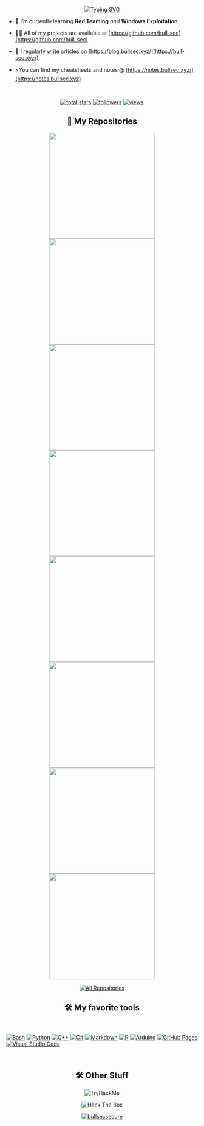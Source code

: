 <!-- code inspired by - https://github.com/0xtraw who was inspipred by https://github.com/marlenezw -->

<!-- Typing SVG by DenverCoder1 - https://github.com/DenverCoder1/readme-typing-svg -->
<p align="center">
  <a href="https://git.io/typing-svg"><img src="https://readme-typing-svg.demolab.com?font=Fira+Code&pause=1000&color=F76B43&center=true&vCenter=true&width=435&lines=Welcome+bullsec-security.;Happy+Hacking!!" alt="Typing SVG" /></a>
</p>


- 🌱 I’m currently learning **Red Teaming** *and* **Windows Exploitation**

- 👨‍💻 All of my projects are available at [https://github.com/bull-sec](https://github.com/bull-sec)

- 📝 I regularly write articles on [https://blog.bullsec.xyz/](https://bull-sec.xyz/)

- ⚡You can find my cheatsheets and notes @ [https://notes.bullsec.xyz/](https://notes.bullsec.xyz)

<br>

<!-- Social badges section -->
<!-- Badges with custom icons - https://github.com/DenverCoder1/custom-icon-badges -->
<!-- View counter - https://github.com/DenverCoder1/Simple-View-Counter -->
<p align="center">
  <a href="https://github.com/bull-sec?tab=repositories&sort=stargazers">
    <img alt="total stars" title="Total stars on GitHub" src="https://custom-icon-badges.herokuapp.com/github/stars/bull-sec?color=55960c&style=for-the-badge&labelColor=488207&logo=star"/></a>
  <a href="https://github.com/bull-sec?tab=followers">
    <img alt="followers" title="Follow me on Github" src="https://custom-icon-badges.herokuapp.com/github/followers/bull-sec?color=236ad3&labelColor=1155ba&style=for-the-badge&logo=person-add&label=Follow&logoColor=white"/></a>
  <a href="https://komarev.com/ghpvc/?username=bull-sec">
    <img alt="views" title="GitHub profile views" src="https://komarev.com/ghpvc/?username=bull-sec&style=for-the-badge&color=grey"/></a>
</p>


<h2 align="center">
📘 My Repositories
</h2>

<!-- Repo info cards - https://github.com/anuraghazra/github-readme-stats -->
<!-- Small repo cards (fork) - https://github.com/DenverCoder1/github-readme-stats -->
<p align="center">
  <a href="https://github.com/bull-sec/automata">
  <img width="278" align="center" src="https://github-readme-stats.vercel.app/api/pin/?username=bull-sec&repo=automata&theme=merko&show_icons=true" />
  </a>
    <a href="https://github.com/bull-sec/automata">
  <img width="278" align="center" src="https://github-readme-stats.vercel.app/api/pin/?username=bull-sec&repo=QuickStart&theme=merko&show_icons=true" />
  </a>
      <a href="https://github.com/bull-sec/automata">
  <img width="278" align="center" src="https://github-readme-stats.vercel.app/api/pin/?username=bull-sec&repo=Orwell&theme=merko&show_icons=true" />
  </a>
      <a href="https://github.com/bull-sec/automata">
  <img width="278" align="center" src="https://github-readme-stats.vercel.app/api/pin/?username=bull-sec&repo=ProtoStar&theme=merko&show_icons=true" />
  </a>
      <a href="https://github.com/bull-sec/automata">
  <img width="278" align="center" src="https://github-readme-stats.vercel.app/api/pin/?username=bull-sec&repo=Nebula&theme=merko&show_icons=true" />
  </a>
      <a href="https://github.com/bull-sec/automata">
  <img width="278" align="center" src="https://github-readme-stats.vercel.app/api/pin/?username=bull-sec&repo=passwordcheck&theme=merko&show_icons=true" />
  </a>
      <a href="https://github.com/bull-sec/automata">
  <img width="278" align="center" src="https://github-readme-stats.vercel.app/api/pin/?username=bull-sec&repo=DotFiles&theme=merko&show_icons=true" />
  </a>
      <a href="https://github.com/bull-sec/automata">
  <img width="278" align="center" src="https://github-readme-stats.vercel.app/api/pin/?username=bull-sec&repo=bull-sec.github.io&theme=merko&show_icons=true" />
  </a>
</p>






<p align="center">
  <a href="https://github.com/bull-sec?tab=repositories&q=&type=&language=&sort=stargazers"><img alt="All Repositories" title="All Repositories" src="https://custom-icon-badges.herokuapp.com/badge/-All%20Repos-2962FF?style=for-the-badge&logoColor=white&logo=repo"/></a>
</p>


<h2 align="center">
 🛠️ My favorite tools
</h2>

<br>

<p align="center">
  <p align="left">
    <a href="https://github.com/search?q=user%3Amarlenezw+language%3Abash"><img alt="Bash" src="https://img.shields.io/badge/Bash-121011.svg?logo=gnu-bash&logoColor=white"></a>
    <a href="https://github.com/search?q=user%3Amarlenezw+language%3Apython"><img alt="Python" src="https://img.shields.io/badge/Python-14354C.svg?logo=python&logoColor=white"></a>
    <a href="https://github.com/search?q=user%3Amarlenezw+language%3Acpp"><img alt="C++" src="https://custom-icon-badges.herokuapp.com/badge/C++-9C033A.svg?logo=cpp2&logoColor=white"></a>
    <a href="https://github.com/search?q=user%3Amarlenezw+language%3Acsharp"><img alt="C#" src="https://custom-icon-badges.herokuapp.com/badge/C%23-68217A.svg?logo=cs2&logoColor=white"></a>
    <a href="https://github.com/search?q=user%3Amarlenezw+language%3Amarkdown"><img alt="Markdown" src="https://img.shields.io/badge/Markdown-000000.svg?logo=markdown&logoColor=white"></a>
    <a href="https://github.com/search?q=user%3Amarlenezw+language%3Ar"><img alt="R" src="https://img.shields.io/badge/R-276DC3.svg?logo=r&logoColor=white"></a>
    <a href="#"><img alt="Arduino" src="https://img.shields.io/badge/-Arduino-00979D?logo=Arduino&logoColor=white"></a>
    <a href="#"><img alt="GitHub Pages" src="https://img.shields.io/badge/GitHub%20Pages-327FC7.svg?logo=github&logoColor=white"></a>
    <a href="#"><img alt="Visual Studio Code" src="https://img.shields.io/badge/Visual%20Studio%20Code-0078d7.svg?logo=visual-studio-code&logoColor=white"></a>
    </p align="left">
</p align="center">

<br>

<h2 align="center">
 🛠️ Other Stuff
</h2>

<p align="center">
<img src="https://tryhackme-badges.s3.amazonaws.com/MrBulldops.png" alt="TryHackMe">
</p>
<p align="center">
<img src="https://www.hackthebox.eu/badge/image/12286" alt="Hack The Box">
</p>

<p align="center"> <a href="https://twitter.com/bullsecsecure" target="blank"><img src="https://img.shields.io/twitter/follow/bullsecsecure?logo=twitter&style=for-the-badge" alt="bullsecsecure" /></a> </p>
